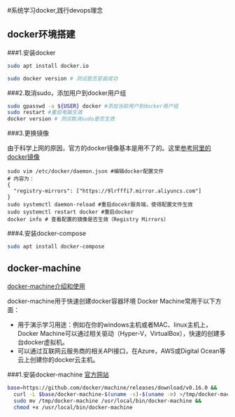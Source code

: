 #系统学习docker,践行devops理念

## docker环境搭建
###1.安装docker
```bash
sudo apt install docker.io 

sudo docker version # 测试是否安装成功
```

###2.取消sudo，添加用户到docker用户组
```bash
sudo gpasswd -a ${USER} docker #添加当前用户到docker用户组
sudo restart #重启电脑生效
docker version # 测试取消sudo是否生效
```

###3.更换镜像

由于科学上网的原因，官方的docker镜像基本是用不了的。这里[参考阿里的docker镜像](https://help.aliyun.com/document_detail/60750.html)
```base
sudo vim /etc/docker/daemon.json #编辑docker配置文件 
# 内容为：
{
  "registry-mirrors": ["https://9lrfffi7.mirror.aliyuncs.com"]
}
sudo systemctl daemon-reload #重启docekr服务端，使得配置文件生效   
sudo systemctl restart docker #重启docker
docker info # 查看配置的镜像是否生效（Registry Mirrors）  
```
###4.安装docker-compose
```bash
sudo apt install docker-compose
```
## docker-machine 
[docker-machine介绍和使用](https://www.jianshu.com/p/cc3bb8797d3b)

docker-machine用于快速创建docker容器环境
Docker Machine常用于以下方面：
* 用于演示学习用途：例如在你的windows主机或者MAC、linux主机上，Docker Machine可以通过相关驱动（Hyper-V，VirtualBox），快速的创建多台docker虚拟机。
* 可以通过互联网云服务商的相关API接口，在Azure，AWS或Digital Ocean等云上创建你的docker云主机。

###1.安装docker-machine
[官方网站](https://docs.docker.com/machine/install-machine/)
```bash
base=https://github.com/docker/machine/releases/download/v0.16.0 &&
  curl -L $base/docker-machine-$(uname -s)-$(uname -m) >/tmp/docker-machine &&
  sudo mv /tmp/docker-machine /usr/local/bin/docker-machine &&
  chmod +x /usr/local/bin/docker-machine
```
